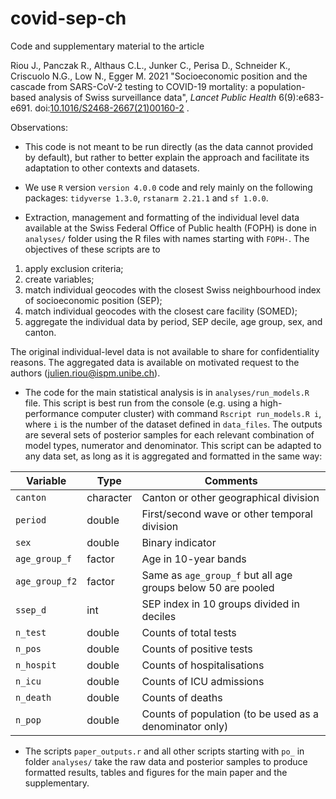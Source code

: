 # covid-sep-ch

Code and supplementary material to the article 

Riou J., Panczak R., Althaus C.L., Junker C., Perisa D., Schneider K., Criscuolo N.G., Low N., Egger M. 2021 "Socioeconomic position and the cascade from SARS-CoV-2 testing to COVID-19 mortality: a population-based analysis of Swiss surveillance data", *Lancet Public Health* 6(9):e683-e691. doi:[10.1016/S2468-2667(21)00160-2](https://doi.org/10.1016/S2468-2667(21)00160-2)
.

Observations:

* This code is not meant to be run directly (as the data cannot provided by default), but rather to better explain the approach and facilitate its adaptation to other contexts and datasets.

* We use `R` version `version 4.0.0` code and rely mainly on the following packages: `tidyverse 1.3.0`, `rstanarm 2.21.1` and `sf 1.0.0`.

* Extraction, management and formatting of the individual level data available at the Swiss Federal Office of Public health (FOPH) is done in `analyses/` folder using the R files with names starting with `FOPH-`. The objectives of these scripts are to 
1) apply exclusion criteria; 
2) create variables;
3) match individual geocodes with the closest Swiss neighbourhood index of socioeconomic position (SEP); 
4) match individual geocodes with the closest care facility (SOMED); 
5) aggregate the individual data by period, SEP decile, age group, sex, and canton.  

The original individual-level data is not available to share for confidentiality reasons.
The aggregated data is available on motivated request to the authors (julien.riou@ispm.unibe.ch). 

* The code for the main statistical analysis is in `analyses/run_models.R` file. This script is best run from  the console (e.g. using a high-performance computer cluster) with command `Rscript run_models.R i`, where `i` is the number of the dataset defined in `data_files`. The outputs are several sets of posterior samples for each relevant combination of model types, numerator and denominator. This script can be adapted to any data set, as long as it is aggregated and formatted in the same way:	

| Variable | Type | Comments |
| -------- | ---- | -------- |
| `canton`  | character | Canton or other geographical division |
| `period`  | double | First/second wave or other temporal division |
| `sex`  | double | Binary indicator 
| `age_group_f`  | factor | Age in 10-year bands |
| `age_group_f2`  | factor | Same as `age_group_f` but all age groups below 50 are pooled |
| `ssep_d`  | int | SEP index in 10 groups divided in deciles |
| `n_test`  | double | Counts of total tests |
| `n_pos`  | double | Counts of positive tests |
| `n_hospit`  | double | Counts of hospitalisations |
| `n_icu`  | double | Counts of ICU admissions |
| `n_death`  | double | Counts of deaths |
| `n_pop`  | double | Counts of population (to be used as a denominator only) |


* The scripts `paper_outputs.r` and all other scripts starting with `po_` in folder `analyses/` take the raw data and posterior samples to produce formatted results, tables and figures for the main paper and the supplementary.
